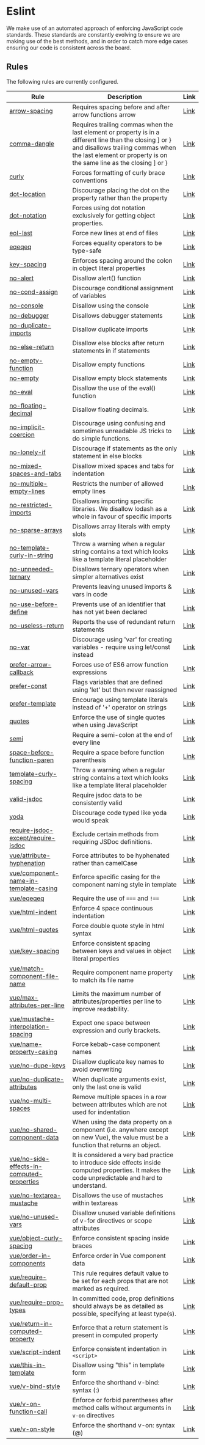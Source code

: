 # Eslint

We make use of an automated approach of enforcing JavaScript code standards. These standards are constantly evolving to ensure we are making use of the best methods, and in order to catch more edge cases ensuring our code is consistent across the board.

## Rules

The following rules are currently configured.

| Rule | Description | Link |
|---|---|---|
| [arrow-spacing](./arrow-spacing.md) | Requires spacing before and after arrow functions arrow  | [Link](https://eslint.org/docs/rules/arrow-spacing) |
| [comma-dangle](./comma-dangle.md) | Requires trailing commas when the last element or property is in a different line than the closing ] or } and disallows trailing commas when the last element or property is on the same line as the closing ] or }  | [Link](https://eslint.org/docs/rules/comma-dangle) |
| [curly](./curly.md) | Forces formatting of curly brace conventions  | [Link](https://eslint.org/docs/rules/curly) |
| [dot-location](./dot-location.md) | Discourage placing the dot on the property rather than the property  | [Link](https://eslint.org/docs/rules/dot-location) |
| [dot-notation](./dot-notation.md) | Forces using dot notation exclusively for getting object properties.  | [Link](https://eslint.org/docs/rules/dot-notation) |
| [eol-last](./eol-last.md) | Force new lines at end of files  | [Link](https://eslint.org/docs/rules/eol-last) |
| [eqeqeq](./eqeqeq.md) | Forces equality operators to be type-safe  | [Link](https://eslint.org/docs/rules/eqeqeq) |
| [key-spacing](./key-spacing.md) | Enforces spacing around the colon in object literal properties  | [Link](https://eslint.org/docs/rules/key-spacing) |
| [no-alert](./no-alert.md) | Disallow alert() function  | [Link](https://eslint.org/docs/rules/no-alert) |
| [no-cond-assign](./no-cond-assign.md) | Discourage conditional assignment of variables  | [Link](https://eslint.org/docs/rules/no-cond-assign) |
| [no-console](./no-console.md) | Disallow using the console  | [Link](https://eslint.org/docs/rules/no-console) |
| [no-debugger](./no-debugger.md) | Disallows debugger statements  | [Link](https://eslint.org/docs/rules/no-debugger) |
| [no-duplicate-imports](./no-duplicate-imports.md) | Disallow duplicate imports  | [Link](https://eslint.org/docs/rules/no-duplicate-imports) |
| [no-else-return](./no-else-return.md) | Disallow else blocks after return statements in if statements  | [Link](https://eslint.org/docs/rules/no-else-return) |
| [no-empty-function](./no-empty-function.md) | Disallow empty functions  | [Link](https://eslint.org/docs/rules/no-empty-function) |
| [no-empty](./no-empty.md) | Disallow empty block statements  | [Link](https://eslint.org/docs/rules/no-empty) |
| [no-eval](./no-eval.md) | Disallow the use of the eval() function  | [Link](https://eslint.org/docs/rules/no-eval) |
| [no-floating-decimal](./no-floating-decimal.md) | Disallow floating decimals.  | [Link](https://eslint.org/docs/rules/no-floating-decimal) |
| [no-implicit-coercion](./no-implicit-coercion.md) | Discourage using confusing and sometimes unreadable JS tricks to do simple functions.  | [Link](https://eslint.org/docs/rules/no-implicit-coercion) |
| [no-lonely-if](./no-lonely-if.md) | Discourage if statements as the only statement in else blocks  | [Link](https://eslint.org/docs/rules/no-lonely-if) |
| [no-mixed-spaces-and-tabs](./no-mixed-spaces-and-tabs.md) | Disallow mixed spaces and tabs for indentation  | [Link](https://eslint.org/docs/rules/no-mixed-spaces-and-tabs) |
| [no-multiple-empty-lines](./no-multiple-empty-lines.md) | Restricts the number of allowed empty lines  | [Link](https://eslint.org/docs/rules/no-multiple-empty-lines) |
| [no-restricted-imports](./no-restricted-imports.md) | Disallows importing specific libraries. We disallow lodash as a whole in favour of specific imports  | [Link](https://eslint.org/docs/rules/no-restricted-imports) |
| [no-sparse-arrays](./no-sparse-arrays.md) | Disallows array literals with empty slots  | [Link](https://eslint.org/docs/rules/no-sparse-arrays) |
| [no-template-curly-in-string](./no-template-curly-in-string.md) | Throw a warning when a regular string contains a text which looks like a template literal placeholder  | [Link](https://eslint.org/docs/rules/no-template-curly-in-string) |
| [no-unneeded-ternary](./no-unneeded-ternary.md) | Disallows ternary operators when simpler alternatives exist  | [Link](https://eslint.org/docs/rules/no-unneeded-ternary) |
| [no-unused-vars](./no-unused-vars.md) | Prevents leaving unused imports & vars in code  | [Link](https://eslint.org/docs/rules/no-unused-vars) |
| [no-use-before-define](./no-use-before-define.md) | Prevents use of an identifier that has not yet been declared  | [Link](https://eslint.org/docs/rules/no-use-before-define) |
| [no-useless-return](./no-useless-return.md) | Reports the use of redundant return statements  | [Link](https://eslint.org/docs/rules/no-useless-return) |
| [no-var](./no-var.md) | Discourage using 'var' for creating variables - require using let/const instead  | [Link](https://eslint.org/docs/rules/no-var) |
| [prefer-arrow-callback](./prefer-arrow-callback.md) | Forces use of ES6 arrow function expressions  | [Link](https://eslint.org/docs/rules/prefer-arrow-callback) |
| [prefer-const](./prefer-const.md) | Flags variables that are defined using 'let' but then never reassigned  | [Link](https://eslint.org/docs/rules/prefer-const) |
| [prefer-template](./prefer-template.md) | Encourage using template literals instead of '+' operator on strings  | [Link](https://eslint.org/docs/rules/prefer-template) |
| [quotes](./quotes.md) | Enforce the use of single quotes when using JavaScript  | [Link](https://eslint.org/docs/rules/quotes) |
| [semi](./semi.md) | Require a semi-colon at the end of every line  | [Link](https://eslint.org/docs/rules/semi) |
| [space-before-function-paren](./space-before-function-paren.md) | Require a space before function parenthesis   | [Link](https://eslint.org/docs/rules/space-before-function-paren) |
| [template-curly-spacing](./template-curly-spacing.md) | Throw a warning when a regular string contains a text which looks like a template literal placeholder  | [Link](https://eslint.org/docs/rules/template-curly-spacing) |
| [valid-jsdoc](./valid-jsdoc.md) | Require jsdoc data to be consistently valid  | [Link](https://eslint.org/docs/rules/valid-jsdoc) |
| [yoda](./yoda.md) | Discourage code typed like yoda would speak  | [Link](https://eslint.org/docs/rules/yoda) |
| [require-jsdoc-except/require-jsdoc](./require-jsdoc-except-require-jsdoc.md) | Exclude certain methods from requiring JSDoc definitions.  | [Link](https://eslint.org/docs/rules/require-jsdoc) |
| [vue/attribute-hyphenation](./vue-attribute-hyphenation.md) | Force attributes to be hyphenated rather than camelCase  | [Link](https://eslint.org/docs/rules/attribute-hyphenation) |
| [vue/component-name-in-template-casing](./vue-component-name-in-template-casing.md) | Enforce specific casing for the component naming style in template | [Link](https://eslint.org/docs/rules/component-name-in-template-casing) |
| [vue/eqeqeq](./vue-eqeqeq.md) | Require the use of ```===``` and ```!==``` | [Link](https://eslint.org/docs/rules/eqeqeq) |
| [vue/html-indent](./vue-html-indent.md) | Enforce 4 space continuous indentation  | [Link](https://eslint.org/docs/rules/html-indent) |
| [vue/html-quotes](./vue-html-quotes.md) | Force double quote style in html syntax  | [Link](https://eslint.org/docs/rules/html-quotes) |
| [vue/key-spacing](./vue-key-spacing.md) | Enforce consistent spacing between keys and values in object literal properties | [Link](https://eslint.org/docs/rules/key-spacing) |
| [vue/match-component-file-name](./vue-match-component-file-name.md) | Require component name property to match its file name | [Link](https://eslint.org/docs/rules/match-component-file-name) |
| [vue/max-attributes-per-line](./vue-max-attributes-per-line.md) | Limits the maximum number of attributes/properties per line to improve readability.  | [Link](https://eslint.org/docs/rules/max-attributes-per-line) |
| [vue/mustache-interpolation-spacing](./vue-mustache-interpolation-spacing.md) | Expect one space between expression and curly brackets.  | [Link](https://eslint.org/docs/rules/mustache-interpolation-spacing) |
| [vue/name-property-casing](./vue-name-property-casing.md) | Force kebab-case component names  | [Link](https://eslint.org/docs/rules/name-property-casing) |
| [vue/no-dupe-keys](./vue-no-dupe-keys.md) | Disallow duplicate key names to avoid overwriting  | [Link](https://eslint.org/docs/rules/no-dupe-keys) |
| [vue/no-duplicate-attributes](./vue-no-duplicate-attributes.md) | When duplicate arguments exist, only the last one is valid  | [Link](https://eslint.org/docs/rules/no-duplicate-attributes) |
| [vue/no-multi-spaces](./vue-no-multi-spaces.md) | Remove multiple spaces in a row between attributes which are not used for indentation  | [Link](https://eslint.org/docs/rules/no-multi-spaces) |
| [vue/no-shared-component-data](./vue-no-shared-component-data.md) | When using the data property on a component (i.e. anywhere except on new Vue), the value must be a function that returns an object.  | [Link](https://eslint.org/docs/rules/no-shared-component-data) |
| [vue/no-side-effects-in-computed-properties](./vue-no-side-effects-in-computed-properties.md) | It is considered a very bad practice to introduce side effects inside computed properties. It makes the code unpredictable and hard to understand.  | [Link](https://eslint.org/docs/rules/no-side-effects-in-computed-properties) |
| [vue/no-textarea-mustache](./vue-no-textarea-mustache.md) | Disallows the use of mustaches within textareas  | [Link](https://eslint.org/docs/rules/no-textarea-mustache) |
| [vue/no-unused-vars](./vue-no-unused-vars.md) | Disallow unused variable definitions of v-for directives or scope attributes  | [Link](https://eslint.org/docs/rules/no-unused-vars) |
| [vue/object-curly-spacing](./vue-object-curly-spacing.md) | Enforce consistent spacing inside braces | [Link](https://eslint.org/docs/rules/object-curly-spacing) |
| [vue/order-in-components](./vue-order-in-components.md) | Enforce order in Vue component data  | [Link](https://eslint.org/docs/rules/order-in-components) |
| [vue/require-default-prop](./vue-require-default-prop.md) | This rule requires default value to be set for each props that are not marked as required.  | [Link](https://eslint.org/docs/rules/require-default-prop) |
| [vue/require-prop-types](./vue-require-prop-types.md) | In committed code, prop definitions should always be as detailed as possible, specifying at least type(s).  | [Link](https://eslint.org/docs/rules/require-prop-types) |
| [vue/return-in-computed-property](./vue-return-in-computed-property.md) | Enforce that a return statement is present in computed property  | [Link](https://eslint.org/docs/rules/return-in-computed-property) |
| [vue/script-indent](./vue-script-indent.md) | Enforce consistent indentation in ```<script>``` | [Link](https://eslint.org/docs/rules/script-indent) |
| [vue/this-in-template](./vue-this-in-template.md) | Disallow using "this" in template form  | [Link](https://eslint.org/docs/rules/this-in-template) |
| [vue/v-bind-style](./vue-v-bind-style.md) | Enforce the shorthand v-bind: syntax (:)  | [Link](https://eslint.org/docs/rules/v-bind-style) |
| [vue/v-on-function-call](./vue-v-on-function-call.md) | Enforce or forbid parentheses after method calls without arguments in ```v-on``` directives | [Link](https://eslint.org/docs/rules/v-on-function-call) |
| [vue/v-on-style](./vue-v-on-style.md) | Enforce the shorthand v-on: syntax (@)  | [Link](https://eslint.org/docs/rules/v-on-style) |

